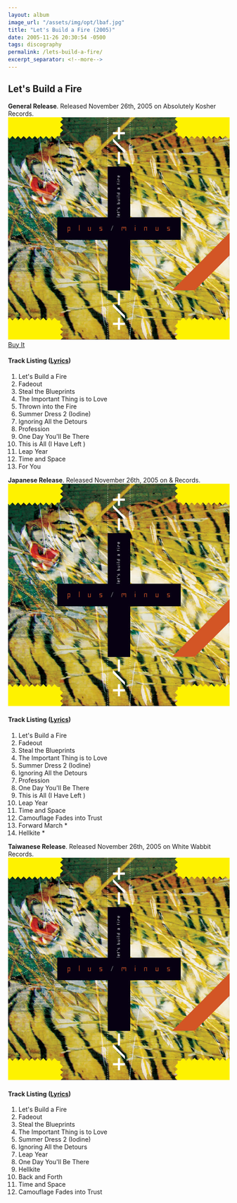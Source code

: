 ```yaml
---
layout: album
image_url: "/assets/img/opt/lbaf.jpg"
title: "Let's Build a Fire (2005)"
date: 2005-11-26 20:30:54 -0500
tags: discography
permalink: /lets-build-a-fire/
excerpt_separator: <!--more-->
---
```


<!--more-->

## Let's Build a Fire

<div id="container">
    <div id="release-info">
        <b>General Release</b>. Released November 26th, 2005 on Absolutely Kosher Records.
    </div>
    <div id="release-container">
        <div id="artwork">
            <a href="/assets/img/full/lbaf.jpg" alt="Full res version"><img src="/assets/img/opt/lbaf.jpg"/></a>
            <div id="buy-album-btn">
                <div class="button-sm">
                    <a href="/store/#lets-build-a-fire-cd">Buy It</a>
                </div>
            </div>
        </div>
        <div id="tracklist">
            <h4>Track Listing (<a href="/lyrics/#lets-build-a-fire-album">Lyrics</a>)</h4>
            <ol>
                <li>Let's Build a Fire</li>
                <li>Fadeout</li>
                <li>Steal the Blueprints</li>
                <li>The Important Thing is to Love</li>
                <li>Thrown into the Fire</li>
                <li>Summer Dress 2 (Iodine)</li>
                <li>Ignoring All the Detours</li>
                <li>Profession</li>
                <li>One Day You'll Be There</li>
                <li>This is All (I Have Left )</li>
                <li>Leap Year</li>
                <li>Time and Space</li>
                <li>For You</li>
            </ol>
        </div>
    </div>
</div>
<div id="container">
    <div id="release-info">
        <b>Japanese Release</b>. Released November 26th, 2005 on & Records.
    </div>
    <div id="release-container">
        <div id="artwork">
            <a href="/assets/img/full/lbaf.jpg" alt="Full res version"><img src="/assets/img/opt/lbaf.jpg"/></a>
        </div>
        <div id="tracklist">
            <h4>Track Listing (<a href="/lyrics/#lets-build-a-fire-album">Lyrics</a>)</h4>
            <ol>
                <li>Let's Build a Fire</li>
                <li>Fadeout</li>
                <li>Steal the Blueprints</li>
                <li>The Important Thing is to Love</li>
                <li>Summer Dress 2 (Iodine)</li>
                <li>Ignoring All the Detours</li>
                <li>Profession</li>
                <li>One Day You'll Be There</li>
                <li>This is All (I Have Left )</li>
                <li>Leap Year</li>
                <li>Time and Space</li>
                <li>Camouflage Fades into Trust</li>
                <li>Forward March *</li>
                <li>Hellkite *</li>
            </ol>
        </div>
    </div>
</div>
<div id="container">
    <div id="release-info">
        <b>Taiwanese Release</b>. Released November 26th, 2005 on White Wabbit Records.
    </div>
    <div id="release-container">
        <div id="artwork">
            <a href="/assets/img/full/lbaf.jpg" alt="Full res version"><img src="/assets/img/opt/lbaf.jpg"/></a>
        </div>
        <div id="tracklist">
            <h4>Track Listing (<a href="/lyrics/#lets-build-a-fire-album">Lyrics</a>)</h4>
            <ol>
                <li>Let's Build a Fire</li>
                <li>Fadeout</li>
                <li>Steal the Blueprints</li>
                <li>The Important Thing is to Love</li>
                <li>Summer Dress 2 (Iodine)</li>
                <li>Ignoring All the Detours</li>
                <li>Leap Year</li>
                <li>One Day You'll Be There</li>
                <li>Hellkite</li>
                <li>Back and Forth</li>
                <li>Time and Space</li>
                <li>Camouflage Fades into Trust</li>
            </ol>
        </div>
    </div>
</div>
